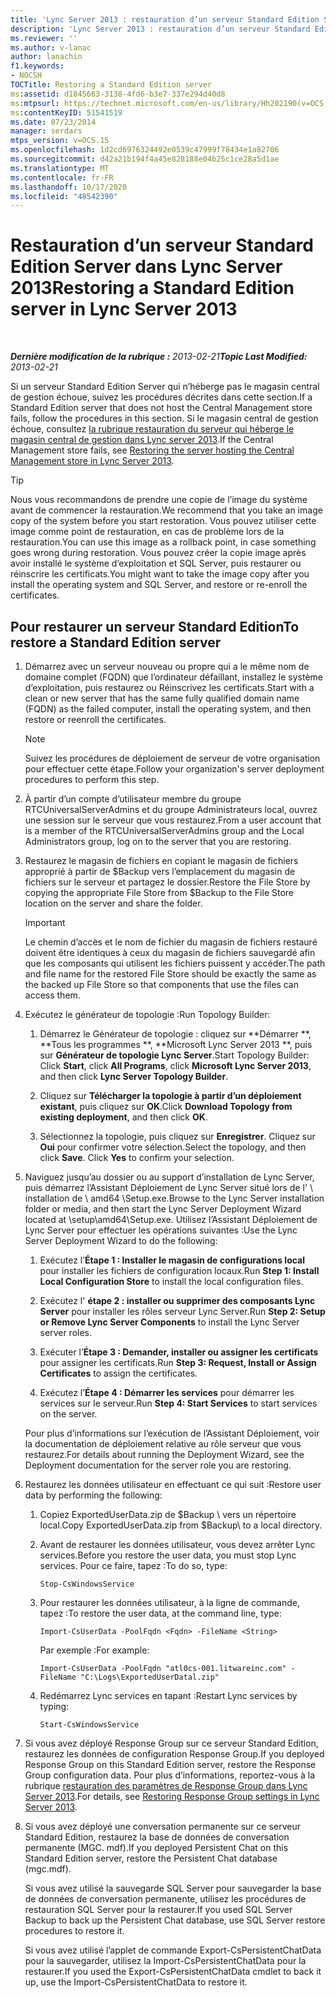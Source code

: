 ```yaml
---
title: 'Lync Server 2013 : restauration d’un serveur Standard Edition Server'
description: 'Lync Server 2013 : restauration d’un serveur Standard Edition Server.'
ms.reviewer: ''
ms.author: v-lanac
author: lanachin
f1.keywords:
- NOCSH
TOCTitle: Restoring a Standard Edition server
ms:assetid: d1845663-3138-4fd6-b3e7-337e294d40d8
ms:mtpsurl: https://technet.microsoft.com/en-us/library/Hh202190(v=OCS.15)
ms:contentKeyID: 51541519
ms.date: 07/23/2014
manager: serdars
mtps_version: v=OCS.15
ms.openlocfilehash: 1d2cd6976324492e0539c47999f78434e1a82706
ms.sourcegitcommit: d42a21b194f4a45e828188e04b25c1ce28a5d1ae
ms.translationtype: MT
ms.contentlocale: fr-FR
ms.lasthandoff: 10/17/2020
ms.locfileid: "48542390"
---
```

# <a name="restoring-a-standard-edition-server-in-lync-server-2013"></a><span data-ttu-id="f6c6d-103">Restauration d’un serveur Standard Edition Server dans Lync Server 2013</span><span class="sxs-lookup"><span data-stu-id="f6c6d-103">Restoring a Standard Edition server in Lync Server 2013</span></span>

<div data-xmlns="http://www.w3.org/1999/xhtml">

<div class="topic" data-xmlns="http://www.w3.org/1999/xhtml" data-msxsl="urn:schemas-microsoft-com:xslt" data-cs="https://msdn.microsoft.com/">

<div data-asp="https://msdn2.microsoft.com/asp">



</div>

<div id="mainSection">

<div id="mainBody">

<span> </span>

<span data-ttu-id="f6c6d-104">_**Dernière modification de la rubrique :** 2013-02-21_</span><span class="sxs-lookup"><span data-stu-id="f6c6d-104">_**Topic Last Modified:** 2013-02-21_</span></span>

<span data-ttu-id="f6c6d-105">Si un serveur Standard Edition Server qui n’héberge pas le magasin central de gestion échoue, suivez les procédures décrites dans cette section.</span><span class="sxs-lookup"><span data-stu-id="f6c6d-105">If a Standard Edition server that does not host the Central Management store fails, follow the procedures in this section.</span></span> <span data-ttu-id="f6c6d-106">Si le magasin central de gestion échoue, consultez [la rubrique restauration du serveur qui héberge le magasin central de gestion dans Lync server 2013](lync-server-2013-restoring-the-server-hosting-the-central-management-store.md).</span><span class="sxs-lookup"><span data-stu-id="f6c6d-106">If the Central Management store fails, see [Restoring the server hosting the Central Management store in Lync Server 2013](lync-server-2013-restoring-the-server-hosting-the-central-management-store.md).</span></span>

<div>


> [!TIP]  
> <span data-ttu-id="f6c6d-107">Nous vous recommandons de prendre une copie de l’image du système avant de commencer la restauration.</span><span class="sxs-lookup"><span data-stu-id="f6c6d-107">We recommend that you take an image copy of the system before you start restoration.</span></span> <span data-ttu-id="f6c6d-108">Vous pouvez utiliser cette image comme point de restauration, en cas de problème lors de la restauration.</span><span class="sxs-lookup"><span data-stu-id="f6c6d-108">You can use this image as a rollback point, in case something goes wrong during restoration.</span></span> <span data-ttu-id="f6c6d-109">Vous pouvez créer la copie image après avoir installé le système d’exploitation et SQL Server, puis restaurer ou réinscrire les certificats.</span><span class="sxs-lookup"><span data-stu-id="f6c6d-109">You might want to take the image copy after you install the operating system and SQL Server, and restore or re-enroll the certificates.</span></span>



</div>

<div>

## <a name="to-restore-a-standard-edition-server"></a><span data-ttu-id="f6c6d-110">Pour restaurer un serveur Standard Edition</span><span class="sxs-lookup"><span data-stu-id="f6c6d-110">To restore a Standard Edition server</span></span>

1.  <span data-ttu-id="f6c6d-111">Démarrez avec un serveur nouveau ou propre qui a le même nom de domaine complet (FQDN) que l’ordinateur défaillant, installez le système d’exploitation, puis restaurez ou Réinscrivez les certificats.</span><span class="sxs-lookup"><span data-stu-id="f6c6d-111">Start with a clean or new server that has the same fully qualified domain name (FQDN) as the failed computer, install the operating system, and then restore or reenroll the certificates.</span></span>
    
    <div>
    

    > [!NOTE]  
    > <span data-ttu-id="f6c6d-112">Suivez les procédures de déploiement de serveur de votre organisation pour effectuer cette étape.</span><span class="sxs-lookup"><span data-stu-id="f6c6d-112">Follow your organization's server deployment procedures to perform this step.</span></span>

    
    </div>

2.  <span data-ttu-id="f6c6d-113">À partir d’un compte d’utilisateur membre du groupe RTCUniversalServerAdmins et du groupe Administrateurs local, ouvrez une session sur le serveur que vous restaurez.</span><span class="sxs-lookup"><span data-stu-id="f6c6d-113">From a user account that is a member of the RTCUniversalServerAdmins group and the Local Administrators group, log on to the server that you are restoring.</span></span>

3.  <span data-ttu-id="f6c6d-114">Restaurez le magasin de fichiers en copiant le magasin de fichiers approprié à partir de $Backup vers l’emplacement du magasin de fichiers sur le serveur et partagez le dossier.</span><span class="sxs-lookup"><span data-stu-id="f6c6d-114">Restore the File Store by copying the appropriate File Store from $Backup to the File Store location on the server and share the folder.</span></span>
    
    <div>
    

    > [!IMPORTANT]  
    > <span data-ttu-id="f6c6d-115">Le chemin d’accès et le nom de fichier du magasin de fichiers restauré doivent être identiques à ceux du magasin de fichiers sauvegardé afin que les composants qui utilisent les fichiers puissent y accéder.</span><span class="sxs-lookup"><span data-stu-id="f6c6d-115">The path and file name for the restored File Store should be exactly the same as the backed up File Store so that components that use the files can access them.</span></span>

    
    </div>

4.  <span data-ttu-id="f6c6d-116">Exécutez le générateur de topologie :</span><span class="sxs-lookup"><span data-stu-id="f6c6d-116">Run Topology Builder:</span></span>
    
    1.  <span data-ttu-id="f6c6d-117">Démarrez le Générateur de topologie : cliquez sur \*\*Démarrer \*\*, \*\*Tous les programmes \*\*, \*\*Microsoft Lync Server 2013 \*\*, puis sur **Générateur de topologie Lync Server**.</span><span class="sxs-lookup"><span data-stu-id="f6c6d-117">Start Topology Builder: Click **Start**, click **All Programs**, click **Microsoft Lync Server 2013**, and then click **Lync Server Topology Builder**.</span></span>
    
    2.  <span data-ttu-id="f6c6d-118">Cliquez sur **Télécharger la topologie à partir d’un déploiement existant**, puis cliquez sur **OK**.</span><span class="sxs-lookup"><span data-stu-id="f6c6d-118">Click **Download Topology from existing deployment**, and then click **OK**.</span></span>
    
    3.  <span data-ttu-id="f6c6d-p103">Sélectionnez la topologie, puis cliquez sur **Enregistrer**. Cliquez sur **Oui** pour confirmer votre sélection.</span><span class="sxs-lookup"><span data-stu-id="f6c6d-p103">Select the topology, and then click **Save**. Click **Yes** to confirm your selection.</span></span>

5.  <span data-ttu-id="f6c6d-121">Naviguez jusqu’au dossier ou au support d’installation de Lync Server, puis démarrez l’Assistant Déploiement de Lync Server situé lors de l' \\ installation de \\ amd64 \\Setup.exe.</span><span class="sxs-lookup"><span data-stu-id="f6c6d-121">Browse to the Lync Server installation folder or media, and then start the Lync Server Deployment Wizard located at \\setup\\amd64\\Setup.exe.</span></span> <span data-ttu-id="f6c6d-122">Utilisez l’Assistant Déploiement de Lync Server pour effectuer les opérations suivantes :</span><span class="sxs-lookup"><span data-stu-id="f6c6d-122">Use the Lync Server Deployment Wizard to do the following:</span></span>
    
    1.  <span data-ttu-id="f6c6d-123">Exécutez l’**Étape 1 : Installer le magasin de configurations local** pour installer les fichiers de configuration locaux.</span><span class="sxs-lookup"><span data-stu-id="f6c6d-123">Run **Step 1: Install Local Configuration Store** to install the local configuration files.</span></span>
    
    2.  <span data-ttu-id="f6c6d-124">Exécutez l' **étape 2 : installer ou supprimer des composants Lync Server** pour installer les rôles serveur Lync Server.</span><span class="sxs-lookup"><span data-stu-id="f6c6d-124">Run **Step 2: Setup or Remove Lync Server Components** to install the Lync Server server roles.</span></span>
    
    3.  <span data-ttu-id="f6c6d-125">Exécuter l’**Étape 3 : Demander, installer ou assigner les certificats** pour assigner les certificats.</span><span class="sxs-lookup"><span data-stu-id="f6c6d-125">Run **Step 3: Request, Install or Assign Certificates** to assign the certificates.</span></span>
    
    4.  <span data-ttu-id="f6c6d-126">Exécutez l’**Étape 4 : Démarrer les services** pour démarrer les services sur le serveur.</span><span class="sxs-lookup"><span data-stu-id="f6c6d-126">Run **Step 4: Start Services** to start services on the server.</span></span>
    
    <span data-ttu-id="f6c6d-127">Pour plus d’informations sur l’exécution de l’Assistant Déploiement, voir la documentation de déploiement relative au rôle serveur que vous restaurez.</span><span class="sxs-lookup"><span data-stu-id="f6c6d-127">For details about running the Deployment Wizard, see the Deployment documentation for the server role you are restoring.</span></span>

6.  <span data-ttu-id="f6c6d-128">Restaurez les données utilisateur en effectuant ce qui suit :</span><span class="sxs-lookup"><span data-stu-id="f6c6d-128">Restore user data by performing the following:</span></span>
    
    1.  <span data-ttu-id="f6c6d-129">Copiez ExportedUserData.zip de $Backup \\ vers un répertoire local.</span><span class="sxs-lookup"><span data-stu-id="f6c6d-129">Copy ExportedUserData.zip from $Backup\\ to a local directory.</span></span>
    
    2.  <span data-ttu-id="f6c6d-130">Avant de restaurer les données utilisateur, vous devez arrêter Lync services.</span><span class="sxs-lookup"><span data-stu-id="f6c6d-130">Before you restore the user data, you must stop Lync services.</span></span> <span data-ttu-id="f6c6d-131">Pour ce faire, tapez :</span><span class="sxs-lookup"><span data-stu-id="f6c6d-131">To do so, type:</span></span>
        
            Stop-CsWindowsService
    
    3.  <span data-ttu-id="f6c6d-132">Pour restaurer les données utilisateur, à la ligne de commande, tapez :</span><span class="sxs-lookup"><span data-stu-id="f6c6d-132">To restore the user data, at the command line, type:</span></span>
        
            Import-CsUserData -PoolFqdn <Fqdn> -FileName <String>
        
        <span data-ttu-id="f6c6d-133">Par exemple :</span><span class="sxs-lookup"><span data-stu-id="f6c6d-133">For example:</span></span>
        
            Import-CsUserData -PoolFqdn "atl0cs-001.litwareinc.com" -FileName "C:\Logs\ExportedUserDatal.zip"
    
    4.  <span data-ttu-id="f6c6d-134">Redémarrez Lync services en tapant :</span><span class="sxs-lookup"><span data-stu-id="f6c6d-134">Restart Lync services by typing:</span></span>
        
            Start-CsWindowsService

7.  <span data-ttu-id="f6c6d-135">Si vous avez déployé Response Group sur ce serveur Standard Edition, restaurez les données de configuration Response Group.</span><span class="sxs-lookup"><span data-stu-id="f6c6d-135">If you deployed Response Group on this Standard Edition server, restore the Response Group configuration data.</span></span> <span data-ttu-id="f6c6d-136">Pour plus d’informations, reportez-vous à la rubrique [restauration des paramètres de Response Group dans Lync Server 2013](lync-server-2013-restoring-response-group-settings.md).</span><span class="sxs-lookup"><span data-stu-id="f6c6d-136">For details, see [Restoring Response Group settings in Lync Server 2013](lync-server-2013-restoring-response-group-settings.md).</span></span>

8.  <span data-ttu-id="f6c6d-137">Si vous avez déployé une conversation permanente sur ce serveur Standard Edition, restaurez la base de données de conversation permanente (MGC. mdf).</span><span class="sxs-lookup"><span data-stu-id="f6c6d-137">If you deployed Persistent Chat on this Standard Edition server, restore the Persistent Chat database (mgc.mdf).</span></span>
    
    <span data-ttu-id="f6c6d-138">Si vous avez utilisé la sauvegarde SQL Server pour sauvegarder la base de données de conversation permanente, utilisez les procédures de restauration SQL Server pour la restaurer.</span><span class="sxs-lookup"><span data-stu-id="f6c6d-138">If you used SQL Server Backup to back up the Persistent Chat database, use SQL Server restore procedures to restore it.</span></span>
    
    <span data-ttu-id="f6c6d-139">Si vous avez utilisé l’applet de commande Export-CsPersistentChatData pour la sauvegarder, utilisez la Import-CsPersistentChatData pour la restaurer.</span><span class="sxs-lookup"><span data-stu-id="f6c6d-139">If you used the Export-CsPersistentChatData cmdlet to back it up, use the Import-CsPersistentChatData to restore it.</span></span>

</div>

</div>

<span> </span>

</div>

</div>

</div>

